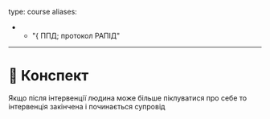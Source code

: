 type: course
aliases:
- - "{ ППД; протокол РАПІД"
---

# 📗 Конспект

Якщо після інтервенції людина може більше піклуватися про себе то інтервенція закінчена і починається супровід
